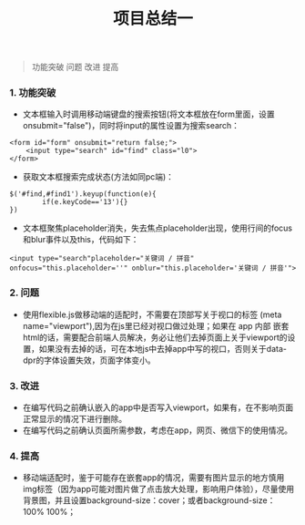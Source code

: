 ﻿---
layout: post_layout
title: 项目总结一
time: On Friday, April 14, 2017
location: BeiJing
pulished: true
excerpt_separator: "```"
---

>功能突破
>问题
>改进
>提高


### 1. 功能突破
- 文本框输入时调用移动端键盘的搜索按钮(将文本框放在form里面，设置onsubmit="false")，同时将input的属性设置为搜索search：
```    
<form id="form" onsubmit="return false;">
	<input type="search" id="find" class="l0">
</form>
```
- 获取文本框搜索完成状态(方法如同pc端)：
```
$('#find,#find1').keyup(function(e){  
		if(e.keyCode=='13'){}
})
```
- 文本框聚焦placeholder消失，失去焦点placeholder出现，使用行间的focus和blur事件以及this，代码如下：
```
<input type="search"placeholder="关键词 / 拼音" onfocus="this.placeholder=''" onblur="this.placeholder='关键词 / 拼音'">
```
### 2. 问题
- 使用flexible.js做移动端的适配时，不需要在顶部写关于视口的标签 (meta name="viewport"),因为在js里已经对视口做过处理；如果在 app 内部 嵌套html的话，需要配合前端人员解决，务必让他们去掉页面上关于viewport的设置，如果没有去掉的话，可在本地js中去掉app中写的视口，否则关于data-dpr的字体设置失效，页面字体变小。

### 3. 改进
- 在编写代码之前确认嵌入的app中是否写入viewport，如果有，在不影响页面正常显示的情况下进行删除。
- 在编写代码之前确认页面所需参数，考虑在app，网页、微信下的使用情况。


### 4. 提高
- 移动端适配时，鉴于可能存在嵌套app的情况，需要有图片显示的地方慎用img标签（因为app可能对图片做了点击放大处理，影响用户体验），尽量使用背景图，并且设置background-size：cover；或者background-size：100% 100%；






